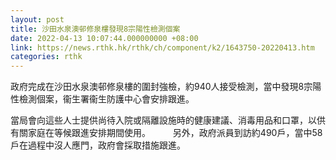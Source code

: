 ```yaml
---
layout: post
title: 沙田水泉澳邨修泉樓發現8宗陽性檢測個案
date: 2022-04-13 10:07:44.000000000 +08:00
link: https://news.rthk.hk/rthk/ch/component/k2/1643750-20220413.htm
categories: rthk
---
```


政府完成在沙田水泉澳邨修泉樓的圍封強檢，約940人接受檢測，當中發現8宗陽性檢測個案，衞生署衞生防護中心會安排跟進。

當局會向這些人士提供尚待入院或隔離設施時的健康建議、消毒用品和口罩，以供有關家庭在等候跟進安排期間使用。
　　
另外，政府派員到訪約490戶，當中58戶在過程中沒人應門，政府會採取措施跟進。
